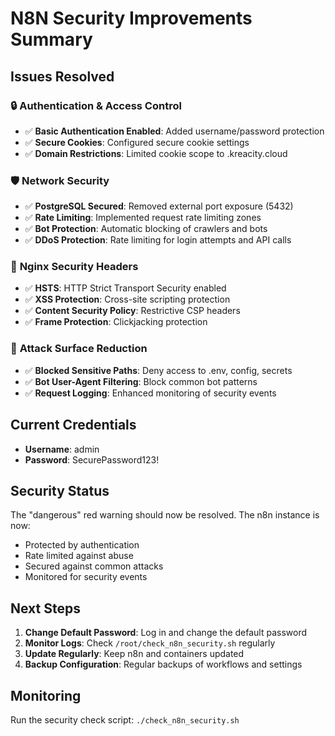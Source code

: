 # N8N Security Improvements Summary

## Issues Resolved

### 🔒 **Authentication & Access Control**
- ✅ **Basic Authentication Enabled**: Added username/password protection
- ✅ **Secure Cookies**: Configured secure cookie settings
- ✅ **Domain Restrictions**: Limited cookie scope to .kreacity.cloud

### 🛡️ **Network Security**
- ✅ **PostgreSQL Secured**: Removed external port exposure (5432)
- ✅ **Rate Limiting**: Implemented request rate limiting zones
- ✅ **Bot Protection**: Automatic blocking of crawlers and bots
- ✅ **DDoS Protection**: Rate limiting for login attempts and API calls

### 🔐 **Nginx Security Headers**
- ✅ **HSTS**: HTTP Strict Transport Security enabled
- ✅ **XSS Protection**: Cross-site scripting protection
- ✅ **Content Security Policy**: Restrictive CSP headers
- ✅ **Frame Protection**: Clickjacking protection

### 🚫 **Attack Surface Reduction**
- ✅ **Blocked Sensitive Paths**: Deny access to .env, config, secrets
- ✅ **Bot User-Agent Filtering**: Block common bot patterns
- ✅ **Request Logging**: Enhanced monitoring of security events

## Current Credentials
- **Username**: admin
- **Password**: SecurePassword123!

## Security Status
The "dangerous" red warning should now be resolved. The n8n instance is now:
- Protected by authentication
- Rate limited against abuse
- Secured against common attacks
- Monitored for security events

## Next Steps
1. **Change Default Password**: Log in and change the default password
2. **Monitor Logs**: Check `/root/check_n8n_security.sh` regularly
3. **Update Regularly**: Keep n8n and containers updated
4. **Backup Configuration**: Regular backups of workflows and settings

## Monitoring
Run the security check script: `./check_n8n_security.sh`
